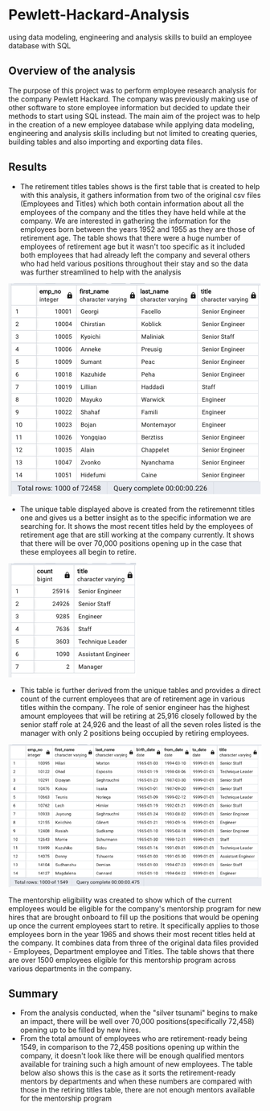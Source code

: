 # Pewlett-Hackard-Analysis
using data modeling, engineering and analysis skills to build an employee database with SQL 

## Overview of the analysis 
The purpose of this project was to perform employee research analysis for the company Pewlett Hackard. The company was previously making use of other software to store employee information but decided to update their methods to start using SQL instead. The main aim of the project was to help in the creation of a new employee database while applying data modeling, engineering and analysis skills including but not limited to creating queries, building tables and also importing and exporting data files.

## Results

- The retirement titles tables shows is the first table that is created to help with this analysis, it gathers information from two of the original csv files (Employees and Titles) which both contain information about all the employees of the company and the titles they have held while at the company. We are interested in gathering the information for the employees born between the years 1952 and 1955 as they are those of retirement age. The table shows that there were a huge number of employees of retirement age but it wasn't too specific as it included both employees that had already left the company and several others who had held various positions throughout their stay and so the data was further streamlined to help with the analysis

![Unique Titles Table](https://github.com/SNwokolo/Pewlett-Hackard-Analysis/blob/445a2be4579e407160f5bd2a91fcab1155577219/Data/Unique%20titles.png)

- The unique table displayed above is created from the retiremennt titles one and gives us a better insight as to the specific information we are searching for. It shows the most recent titles held by the employees of retirement age that are still working at the company currently. It shows that there will be over 70,000 positions opening up in the case that these employees all begin to retire.

![Retiring Tiles Table](https://github.com/SNwokolo/Pewlett-Hackard-Analysis/blob/445a2be4579e407160f5bd2a91fcab1155577219/Data/Retiring%20titles.png)

- This table is further derived from the unique tables and provides a direct count of the current employees that are of retirement age in various titles within the company. The role of senior engineer has the highest amount employees that will be retiring at 25,916 closely followed by the senior staff role at 24,926 and the least of all the seven roles listed is the manager with only 2 positions being occupied by retiring employees.

![Mentorship Eligibility Table](https://github.com/SNwokolo/Pewlett-Hackard-Analysis/blob/445a2be4579e407160f5bd2a91fcab1155577219/Data/Mentorship%20eligibility.png)

The mentorship eligibility was created to show which of the current employees would be eligible for the company's mentorship program for new hires that are brought onboard to fill up the positions that would be opening up once the current employees start to retire. It specifically applies to those employees born in the year 1965 and shows their most recent titles held at the company. It combines data from three of the original data files provided - Employees, Department employee and Titles. The table shows that there are over 1500 employees eligible for this mentorship program across various departments in the company.

## Summary
- From the analysis conducted, when the "silver tsunami" begins to make an impact, there will be well over 70,000 positions(specifically 72,458) opening up to be filled by new hires.
- From the total amount of employees who are retirement-ready being 1549, in comparison to the 72,458 positions opening up within the company, it doesn't look like there will be enough qualified mentors available for training such a high amount of new employees. The table below also shows this is the case as it sorts the retirement-ready mentors by departments and when these numbers are compared with those in the retiring titles table, there are not enough mentors available for the mentorship program